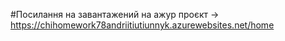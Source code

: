 #Посилання на завантажений на ажур проєкт -> https://chihomework78andriitiutiunnyk.azurewebsites.net/home